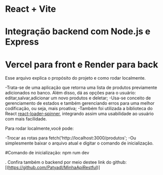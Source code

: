 # React + Vite
# Integração backend com Node.js e Express
# Vercel para front e Render para back

Esse arquivo explica o propósito do projeto e como rodar localmente.

-Trata-se de uma aplicação que retorna uma lista de produtos previamente adicionados no banco. Além disso, dá as opções para o usuário: editar,salvar,adicionar um novo produtos e deletar;
-Usa-se conceito de gerenciamento de estados e também gerenciando erros para uma melhor codificação, ou seja, mais proativa;
-Também foi utilizada a biblioteca do React [react-loader-spinner](https://www.npmjs.com/package/react-loader-spinner), integrando assim  uma usabilidade ao usuário com mais facilidade.

Para rodar localmente,você pode:

-Trocar as rotas para fetch('http://localhost:3000/produtos';
-Ou simplesmente baixar o arquivo atual e digitar o comando de inicialização.

#Comando de inicialização: npm rum dev

. Confira também o backend por meio destee link do github: [(https://github.com/Patyadl/MinhaApiRestful)]
